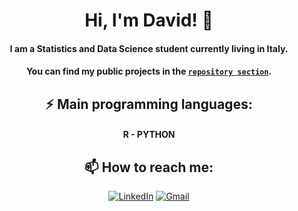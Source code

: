 <div align="center">

# Hi, I'm David! 👋



#### I am a Statistics and Data Science student currently living in Italy.

#### You can find my public projects in the [`repository section`](https://github.com/DavidAlexanderMoe?tab=repositories).


## ⚡ **Main programming languages:**
#### R - PYTHON


## 📫 **How to reach me:**
[![LinkedIn](https://img.shields.io/badge/LinkedIn-0077B5?style=for-the-badge&logo=linkedin&logoColor=white)](https://www.linkedin.com/in/david-alexander-moe-a9674224a/)
[![Gmail](https://img.shields.io/badge/Gmail-D14836?style=for-the-badge&logo=gmail&logoColor=white)](mailto:Davidalexander100@hotmail.com)

</div>
